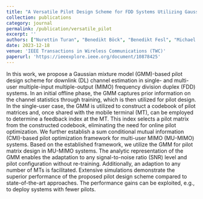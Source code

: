 ```yaml
---
title: "A Versatile Pilot Design Scheme for FDD Systems Utilizing Gaussian Mixture Models"
collection: publications
category: journal
permalink: /publication/versatile_pilot
excerpt: ''
authors: ["Nurettin Turan", "Benedikt Böck", "Benedikt Fesl", "Michael Joham", "Deniz Gündüz","Wolfgang Utschick"]
date: 2023-12-18
venue: 'IEEE Transactions in Wireless Communications (TWC)'
paperurl: 'https://ieeexplore.ieee.org/document/10878425'
---
```

In this work, we propose a Gaussian mixture model (GMM)-based pilot design scheme for downlink (DL) channel estimation in single- and multi-user multiple-input multiple-output (MIMO) frequency division duplex (FDD) systems. In an initial offline phase, the GMM captures prior information on the channel statistics through training, which is then utilized for pilot design. In the single-user case, the GMM is utilized to construct a codebook of pilot matrices and, once shared with the mobile terminal (MT), can be employed to determine a feedback index at the MT. This index selects a pilot matrix from the constructed codebook, eliminating the need for online pilot optimization. We further establish a sum conditional mutual information (CMI)-based pilot optimization framework for multi-user MIMO (MU-MIMO) systems. Based on the established framework, we utilize the GMM for pilot matrix design in MU-MIMO systems. The analytic representation of the GMM enables the adaptation to any signal-to-noise ratio (SNR) level and pilot configuration without re-training. Additionally, an adaption to any number of MTs is facilitated. Extensive simulations demonstrate the superior performance of the proposed pilot design scheme compared to state-of-the-art approaches. The performance gains can be exploited, e.g., to deploy systems with fewer pilots.